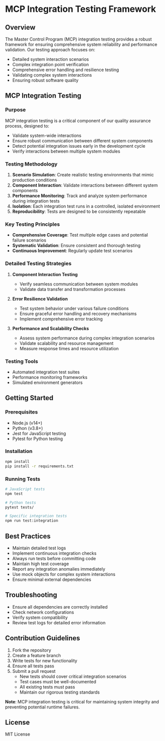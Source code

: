 # MCP Integration Testing Framework

## Overview
The Master Control Program (MCP) integration testing provides a robust framework for ensuring comprehensive system reliability and performance validation. Our testing approach focuses on:

- Detailed system interaction scenarios
- Complex integration point verification
- Comprehensive error handling and resilience testing
- Validating complex system interactions
- Ensuring robust software quality

## MCP Integration Testing

### Purpose
MCP integration testing is a critical component of our quality assurance process, designed to:
- Validate system-wide interactions
- Ensure robust communication between different system components
- Detect potential integration issues early in the development cycle
- Verify interactions between multiple system modules

### Testing Methodology
1. **Scenario Simulation**: Create realistic testing environments that mimic production conditions
2. **Component Interaction**: Validate interactions between different system components
3. **Performance Monitoring**: Track and analyze system performance during integration tests
4. **Isolation**: Each integration test runs in a controlled, isolated environment
5. **Reproducibility**: Tests are designed to be consistently repeatable

### Key Testing Principles
- **Comprehensive Coverage**: Test multiple edge cases and potential failure scenarios
- **Systematic Validation**: Ensure consistent and thorough testing
- **Continuous Improvement**: Regularly update test scenarios

### Detailed Testing Strategies
1. **Component Interaction Testing**
   - Verify seamless communication between system modules
   - Validate data transfer and transformation processes

2. **Error Resilience Validation**
   - Test system behavior under various failure conditions
   - Ensure graceful error handling and recovery mechanisms
   - Implement comprehensive error tracking

3. **Performance and Scalability Checks**
   - Assess system performance during complex integration scenarios
   - Validate scalability and resource management
   - Measure response times and resource utilization

### Testing Tools
- Automated integration test suites
- Performance monitoring frameworks
- Simulated environment generators

## Getting Started
### Prerequisites
- Node.js (v14+)
- Python (v3.8+)
- Jest for JavaScript testing
- Pytest for Python testing

### Installation
```bash
npm install
pip install -r requirements.txt
```

### Running Tests
```bash
# JavaScript tests
npm test

# Python tests
pytest tests/

# Specific integration tests
npm run test:integration
```

## Best Practices
- Maintain detailed test logs
- Implement continuous integration checks
- Always run tests before committing code
- Maintain high test coverage
- Report any integration anomalies immediately
- Use mock objects for complex system interactions
- Ensure minimal external dependencies

## Troubleshooting
- Ensure all dependencies are correctly installed
- Check network configurations
- Verify system compatibility
- Review test logs for detailed error information

## Contribution Guidelines
1. Fork the repository
2. Create a feature branch
3. Write tests for new functionality
4. Ensure all tests pass
5. Submit a pull request
   - New tests should cover critical integration scenarios
   - Test cases must be well-documented
   - All existing tests must pass
   - Maintain our rigorous testing standards

**Note**: MCP integration testing is critical for maintaining system integrity and preventing potential runtime failures.

## License
MIT License